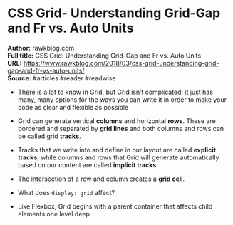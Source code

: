 # CSS Grid- Understanding Grid-Gap and Fr vs. Auto Units

**Author:** rawkblog.com  
**Full title:** CSS Grid: Understanding Grid-Gap and Fr vs. Auto Units  
**URL:** https://www.rawkblog.com/2018/03/css-grid-understanding-grid-gap-and-fr-vs-auto-units/  
**Source:** #articles #reader #readwise

- There is a lot to know in Grid, but Grid isn’t complicated: it just has many, many options for the ways you can write it in order to make your code as clear and flexible as possible 
   
- Grid can generate vertical **columns** and horizontal **rows**. These are bordered and separated by **grid lines** and both columns and rows can be called grid **tracks**. 
   
- Tracks that we write into and define in our layout are called **explicit tracks**, while columns and rows that Grid will generate automatically based on our content are called **implicit tracks**. 
   
- The intersection of a row and column creates a **grid cell**. 
   
- What does `display: grid` affect? 
   
- Like Flexbox, Grid begins with a parent container that affects child elements one level deep 
   
